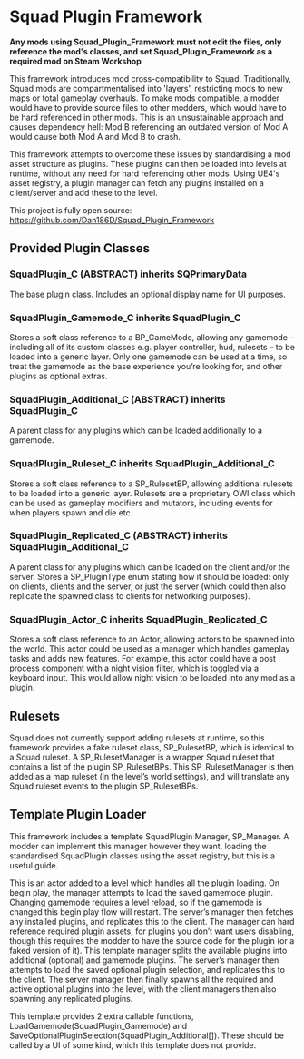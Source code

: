 # Squad Plugin Framework

**Any mods using Squad_Plugin_Framework must not edit the files, only reference the mod's classes, and set Squad_Plugin_Framework as a required mod on Steam Workshop**

This framework introduces mod cross-compatibility to Squad. Traditionally, Squad mods are compartmentalised into 'layers', restricting mods to new maps or total gameplay overhauls. To make mods compatible, a modder would have to provide source files to other modders, which would have to be hard referenced in other mods. This is an unsustainable approach and causes dependency hell: Mod B referencing an outdated version of Mod A would cause both Mod A and Mod B to crash.

This framework attempts to overcome these issues by standardising a mod asset structure as plugins. These plugins can then be loaded into levels at runtime, without any need for hard referencing other mods. Using UE4's asset registry, a plugin manager can fetch any plugins installed on a client/server and add these to the level.

This project is fully open source: https://github.com/Dan186D/Squad_Plugin_Framework

## Provided Plugin Classes

### SquadPlugin_C (ABSTRACT) inherits SQPrimaryData
The base plugin class. Includes an optional display name for UI purposes.

### SquadPlugin_Gamemode_C inherits SquadPlugin_C
Stores a soft class reference to a BP_GameMode, allowing any gamemode – including all of its custom classes e.g. player controller, hud, rulesets – to be loaded into a generic layer. Only one gamemode can be used at a time, so treat the gamemode as the base experience you’re looking for, and other plugins as optional extras.

### SquadPlugin_Additional_C (ABSTRACT) inherits SquadPlugin_C
A parent class for any plugins which can be loaded additionally to a gamemode.

### SquadPlugin_Ruleset_C inherits SquadPlugin_Additional_C
Stores a soft class reference to a SP_RulesetBP, allowing additional rulesets to be loaded into a generic layer. Rulesets are a proprietary OWI class which can be used as gameplay modifiers and mutators, including events for when players spawn and die etc.

### SquadPlugin_Replicated_C (ABSTRACT) inherits SquadPlugin_Additional_C
A parent class for any plugins which can be loaded on the client and/or the server. Stores a SP_PluginType enum stating how it should be loaded: only on clients, clients and the server, or just the server (which could then also replicate the spawned class to clients for networking purposes).

### SquadPlugin_Actor_C inherits SquadPlugin_Replicated_C
Stores a soft class reference to an Actor, allowing actors to be spawned into the world. This actor could be used as a manager which handles gameplay tasks and adds new features. For example, this actor could have a post process component with a night vision filter, which is toggled via a keyboard input. This would allow night vision to be loaded into any mod as a plugin.

## Rulesets

Squad does not currently support adding rulesets at runtime, so this framework provides a fake ruleset class, SP_RulesetBP, which is identical to a Squad ruleset. A SP_RulesetManager is a wrapper Squad ruleset that contains a list of the plugin SP_RulesetBPs. This SP_RulesetManager is then added as a map ruleset (in the level’s world settings), and will translate any Squad ruleset events to the plugin SP_RulesetBPs.

## Template Plugin Loader

This framework includes a template SquadPlugin Manager, SP_Manager. A modder can implement this manager however they want, loading the standardised SquadPlugin classes using the asset registry, but this is a useful guide.

This is an actor added to a level which handles all the plugin loading. On begin play, the manager attempts to load the saved gamemode plugin. Changing gamemode requires a level reload, so if the gamemode is changed this begin play flow will restart. The server’s manager then fetches any installed plugins, and replicates this to the client. The manager can hard reference required plugin assets, for plugins you don’t want users disabling, though this requires the modder to have the source code for the plugin (or a faked version of it). This template manager splits the available plugins into additional (optional) and gamemode plugins. The server’s manager then attempts to load the saved optional plugin selection, and replicates this to the client. The server manager then finally spawns all the required and active optional plugins into the level, with the client managers then also spawning any replicated plugins.

This template provides 2 extra callable functions, LoadGamemode(SquadPlugin_Gamemode) and SaveOptionalPluginSelection(SquadPlugin_Additional[]). These should be called by a UI of some kind, which this template does not provide.
